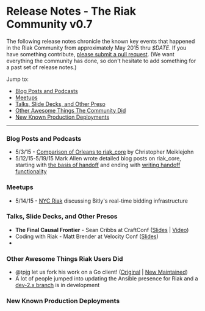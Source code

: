 # Release Notes - The Riak Community v0.7

The following release notes chronicle the known key events that happened in the Riak Community from approximately May 2015 thru *$DATE*. If you have something contribute, [please submit a pull request](https://github.com/basho-labs/the-riak-community/pulls). (We want everything the community has done, so don't hesitate to add something for a past set of release notes.)

Jump to:

* [Blog Posts and Podcasts](#blog-posts-and-podcasts) 
* [Meetups](#meetups)
* [Talks, Slide Decks, and Other Preso](#talks-slide-decks-and-other-presos)
* [Other Awesome Things The Community Did](#other-awesome-things-the-community-did)
* [New Known Production Deployments](#new-known-production-deployments)

----

### Blog Posts and Podcasts 

* 5/3/15 - [Comparison of Orleans to riak_core](http://christophermeiklejohn.com/papers/2015/05/03/orleans.html) by Christopher Meiklejohn
* 5/12/15-5/19/15 Mark Allen wrote detailed blog posts on riak_core, starting with [the basis of handoff](http://basho.com/understanding-riak_core-handoff/) and ending with [writing handoff functionality](http://basho.com/understanding-riak_core-handoff/)


### Meetups

* 5/14/15 - [NYC Riak](http://www.meetup.com/NYC-Riak-Meetup/events/220588748/) discussing Bitly's real-time bidding infrastructure

### Talks, Slide Decks, and Other Presos

* **The Final Causal Frontier** - Sean Cribbs at CraftConf ([Slides](https://speakerdeck.com/seancribbs/the-final-causal-frontier) | [Video](http://www.ustream.tv/recorded/61448875))
* Coding with Riak - Matt Brender at Velocity Conf ([Slides](http://www.slideshare.net/BashoTechnologies/coding-with-riak-from-velocity-2015))
* 

### Other Awesome Things Riak Users Did

* @tpjg let us fork his work on a Go client! ([Original](https://github.com/tpjg/goriakpbc) | [New Maintained](https://github.com/basho-labs/goriakpbc))
* A lot of people jumped into updating the Ansible presence for Riak and a [dev-2.x branch](https://github.com/basho-labs/ansible-riak/tree/dev-2.x) is in development

### New Known Production Deployments 
